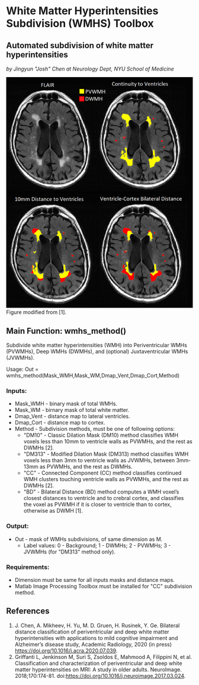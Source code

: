 # White Matter Hyperintensities Subdivision (WMHS) Toolbox
## Automated subdivision of white matter hyperintensities
*by Jingyun "Josh" Chen at Neurology Dept, NYU School of Medicine*

![Segmentation Methods](docs/method_update.png)
Figure modified from [1].

## Main Function: wmhs_method()

Subdivide white matter hyperintensities (WMH) into Periventricular WMHs (PVWMHs), Deep WMHs (DWMHs), and (optional) Juxtaventricular WMHs (JVWMHs).

Usage: Out = wmhs_method(Mask_WMH,Mask_WM,Dmap_Vent,Dmap_Cort,Method)

### Inputs:
* Mask_WMH - binary mask of total WMHs.
* Mask_WM - birnary mask of total white matter.
* Dmap_Vent -  distance map to lateral ventricles.
* Dmap_Cort - distance map to cortex.
* Method -  Subdivision methods, must be one of following options:
   * "DM10" - Classic Dilation Mask (DM10) method classifies WMH voxels less than 10mm to ventricle walls as PVWMHs, and the rest as DWMHs [2].
   * "DM313" - Modified Dilation Mask (DM313) method classifies WMH voxels less than 3mm to ventricle walls as JVWMHs, between 3mm-13mm as PVWMHs, and the rest as DWMHs.
   * "CC" - Connected Component (CC) method classifies continued WMH clusters touching ventricle walls as PVWMHs, and the rest as DWMHs [2].
   * "BD" - Bilateral Distance (BD) method computes a WMH voxel’s closest distances to ventricle and to crebral cortex, 
          and classifies the voxel as PVWMH if it is closer to ventricle than to cortex, otherwise as DWMH [1].
 ### Output:
 * Out - mask of WMHs subdivisions, of same dimension as M.
   * Label values: 0 - Background; 1 - DWMHs; 2 - PVWMHs; 3 - JVWMHs (for "DM313" method only).

 ### Requirements:
 * Dimension must be same for all inputs masks and distance maps.  
 * Matlab Image Processing Toolbox must be installed for "CC" subdivision method.

## References

1.	J. Chen, A. Mikheev, H. Yu, M. D. Gruen, H. Rusinek, Y. Ge. Bilateral distance classification of periventricular and deep white matter hyperintensities with applications to mild cognitive impairment and Alzheimer’s disease study, Academic Radiology, 2020 (in press) https://doi.org/10.1016/j.acra.2020.07.039. 
2. Griffanti L, Jenkinson M, Suri S, Zsoldos E, Mahmood A, Filippini N, et al. Classification and characterization of periventricular and deep white matter hyperintensities on MRI: A study in older adults. NeuroImage. 2018;170:174-81. doi:https://doi.org/10.1016/j.neuroimage.2017.03.024.
